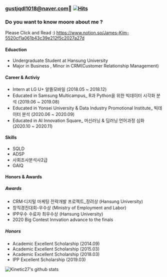 ### gustjqdl1018@naver.com👋 [![Hits](https://hits.seeyoufarm.com/api/count/incr/badge.svg?url=https%3A%2F%2Fgithub.com%2Fgustjqdl&count_bg=%2379C83D&title_bg=%234B4444&icon=reverbnation.svg&icon_color=%23CB6868&title=hits&edge_flat=True)](https://hits.seeyoufarm.com)

### Do you want to know moore about me ? 
Please Click and Read :) 
https://www.notion.so/James-Kim-5520cf1a061b43c39e212f5c2027a27d

#### Eduaction 
  * Undergraduate Student at Hansung University
  * Major in Business , Minor in CRM(Customer Relationship Management)
  
  
#### Career & Activiy
  * Intern at LG U+ 알뜰모바일  (2018.05 ~ 2018.12)
  * Educated in Samsung Multicampus_ R과 Python을 위한 빅데이터 시각화 분석 (2019.06 ~ 2019.08)
  * Educated in Yonsei University & Data Industry Promotional Institute_ 빅데이터 분석 (2020.06 ~ 2020.09)
  * Educated in AI Innovation Square_ 머신러닝 & 딥러닝 언어과정 심화 (2020.10 ~ 2020.11)
  
  
  
#### Skills
  * SQLD 
  * ADSP 
  * 사회조사분석사2급 
  * GAIQ
  
#### Honors & Awards
  ##### Awards
  * CRM·디지털 마케팅 전략개발 프로젝트_장려상 (Hansung University)
  * 창직경진대회-우수상 (Ministry of Employment and Labor)
  * IPP우수 수료자 최우수상 (Hansung University)
  * 2020 Big Contest Innvation advance to the finals
  
  
  ##### Honors
  * Academic Excellent Scholarship (2014.09)
  * Academic Excellent Scholarship (2015.03)
  * Academic Excellent Scholarship (2018.03)
  * IPP Excellent Scholarship (2019.03)
  
  
  
![Kinetic27's github stats](https://github-readme-stats.vercel.app/api?username=gustjqdl&show_icons=true)
